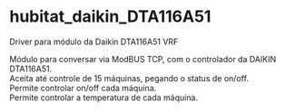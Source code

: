# hubitat_daikin_DTA116A51
Driver para módulo da Daikin DTA116A51 VRF

Módulo para conversar via ModBUS TCP, com o controlador da DAIKIN DTA116A51.  
Aceita até controle de 15 máquinas, pegando o status de on/off.  
Permite controlar on/off cada máquina.   
Permite controlar a temperatura de cada máquina. 

